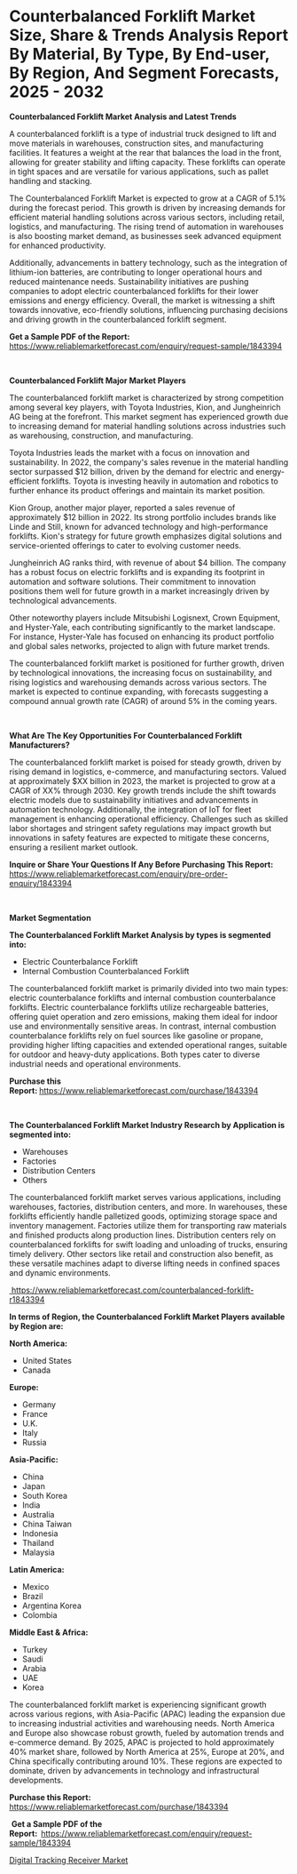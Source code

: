 <p><h1>Counterbalanced Forklift Market Size, Share & Trends Analysis Report By Material, By Type, By End-user, By Region, And Segment Forecasts, 2025 - 2032</h1></p><p><strong>Counterbalanced Forklift Market Analysis and Latest Trends</strong></p>
<p><p>A counterbalanced forklift is a type of industrial truck designed to lift and move materials in warehouses, construction sites, and manufacturing facilities. It features a weight at the rear that balances the load in the front, allowing for greater stability and lifting capacity. These forklifts can operate in tight spaces and are versatile for various applications, such as pallet handling and stacking.</p><p>The Counterbalanced Forklift Market is expected to grow at a CAGR of 5.1% during the forecast period. This growth is driven by increasing demands for efficient material handling solutions across various sectors, including retail, logistics, and manufacturing. The rising trend of automation in warehouses is also boosting market demand, as businesses seek advanced equipment for enhanced productivity. </p><p>Additionally, advancements in battery technology, such as the integration of lithium-ion batteries, are contributing to longer operational hours and reduced maintenance needs. Sustainability initiatives are pushing companies to adopt electric counterbalanced forklifts for their lower emissions and energy efficiency. Overall, the market is witnessing a shift towards innovative, eco-friendly solutions, influencing purchasing decisions and driving growth in the counterbalanced forklift segment.</p></p>
<p><strong>Get a Sample PDF of the Report:&nbsp;</strong> <a href="https://www.reliablemarketforecast.com/enquiry/request-sample/1843394?utm_campaign=2218&utm_medium=2&utm_source=Github&utm_content=ia&utm_term=22022025&utm_id=counterbalanced-forklift">https://www.reliablemarketforecast.com/enquiry/request-sample/1843394</a></p>
<p>&nbsp;</p>
<p><strong>Counterbalanced Forklift Major Market Players</strong></p>
<p><p>The counterbalanced forklift market is characterized by strong competition among several key players, with Toyota Industries, Kion, and Jungheinrich AG being at the forefront. This market segment has experienced growth due to increasing demand for material handling solutions across industries such as warehousing, construction, and manufacturing.</p><p>Toyota Industries leads the market with a focus on innovation and sustainability. In 2022, the company's sales revenue in the material handling sector surpassed $12 billion, driven by the demand for electric and energy-efficient forklifts. Toyota is investing heavily in automation and robotics to further enhance its product offerings and maintain its market position.</p><p>Kion Group, another major player, reported a sales revenue of approximately $12 billion in 2022. Its strong portfolio includes brands like Linde and Still, known for advanced technology and high-performance forklifts. Kion's strategy for future growth emphasizes digital solutions and service-oriented offerings to cater to evolving customer needs.</p><p>Jungheinrich AG ranks third, with revenue of about $4 billion. The company has a robust focus on electric forklifts and is expanding its footprint in automation and software solutions. Their commitment to innovation positions them well for future growth in a market increasingly driven by technological advancements.</p><p>Other noteworthy players include Mitsubishi Logisnext, Crown Equipment, and Hyster-Yale, each contributing significantly to the market landscape. For instance, Hyster-Yale has focused on enhancing its product portfolio and global sales networks, projected to align with future market trends.</p><p>The counterbalanced forklift market is positioned for further growth, driven by technological innovations, the increasing focus on sustainability, and rising logistics and warehousing demands across various sectors. The market is expected to continue expanding, with forecasts suggesting a compound annual growth rate (CAGR) of around 5% in the coming years.</p></p>
<p>&nbsp;</p>
<p><strong>What Are The Key Opportunities For Counterbalanced Forklift Manufacturers?</strong></p>
<p><p>The counterbalanced forklift market is poised for steady growth, driven by rising demand in logistics, e-commerce, and manufacturing sectors. Valued at approximately $XX billion in 2023, the market is projected to grow at a CAGR of XX% through 2030. Key growth trends include the shift towards electric models due to sustainability initiatives and advancements in automation technology. Additionally, the integration of IoT for fleet management is enhancing operational efficiency. Challenges such as skilled labor shortages and stringent safety regulations may impact growth but innovations in safety features are expected to mitigate these concerns, ensuring a resilient market outlook.</p></p>
<p><strong>Inquire or Share Your Questions If Any Before Purchasing This Report:</strong> <a href="https://www.reliablemarketforecast.com/enquiry/pre-order-enquiry/1843394?utm_campaign=2218&utm_medium=2&utm_source=Github&utm_content=ia&utm_term=22022025&utm_id=counterbalanced-forklift">https://www.reliablemarketforecast.com/enquiry/pre-order-enquiry/1843394</a></p>
<p>&nbsp;</p>
<p><strong>Market Segmentation</strong></p>
<p><strong>The Counterbalanced Forklift Market Analysis by types is segmented into:</strong></p>
<p><ul><li>Electric Counterbalance Forklift</li><li>Internal Combustion Counterbalanced Forklift</li></ul></p>
<p><p>The counterbalanced forklift market is primarily divided into two main types: electric counterbalance forklifts and internal combustion counterbalance forklifts. Electric counterbalance forklifts utilize rechargeable batteries, offering quiet operation and zero emissions, making them ideal for indoor use and environmentally sensitive areas. In contrast, internal combustion counterbalance forklifts rely on fuel sources like gasoline or propane, providing higher lifting capacities and extended operational ranges, suitable for outdoor and heavy-duty applications. Both types cater to diverse industrial needs and operational environments.</p></p>
<p><strong>Purchase this Report:&nbsp;</strong><a href="https://www.reliablemarketforecast.com/purchase/1843394?utm_campaign=2218&utm_medium=2&utm_source=Github&utm_content=ia&utm_term=22022025&utm_id=counterbalanced-forklift">https://www.reliablemarketforecast.com/purchase/1843394</a></p>
<p>&nbsp;</p>
<p><strong>The Counterbalanced Forklift Market Industry Research by Application is segmented into:</strong></p>
<p><ul><li>Warehouses</li><li>Factories</li><li>Distribution Centers</li><li>Others</li></ul></p>
<p><p>The counterbalanced forklift market serves various applications, including warehouses, factories, distribution centers, and more. In warehouses, these forklifts efficiently handle palletized goods, optimizing storage space and inventory management. Factories utilize them for transporting raw materials and finished products along production lines. Distribution centers rely on counterbalanced forklifts for swift loading and unloading of trucks, ensuring timely delivery. Other sectors like retail and construction also benefit, as these versatile machines adapt to diverse lifting needs in confined spaces and dynamic environments.</p></p>
<p><a href="https://www.reliablemarketforecast.com/counterbalanced-forklift-r1843394?utm_campaign=2218&utm_medium=2&utm_source=Github&utm_content=ia&utm_term=22022025&utm_id=counterbalanced-forklift">&nbsp;https://www.reliablemarketforecast.com/counterbalanced-forklift-r1843394</a></p>
<p><strong>In terms of Region, the Counterbalanced Forklift Market Players available by Region are:</strong></p>
<p>
    <p> <strong> North America: </strong>
        <ul>
            <li>United States</li>
            <li>Canada</li>
        </ul>
        </p> 
    <p> <strong> Europe: </strong>
        <ul>
            <li>Germany</li>
            <li>France</li>
            <li>U.K.</li>
            <li>Italy</li>
            <li>Russia</li>
        </ul>
        </p> 
    <p> <strong> Asia-Pacific: </strong>
        <ul>
            <li>China</li>
            <li>Japan</li>
            <li>South Korea</li>
            <li>India</li>
            <li>Australia</li>
            <li>China Taiwan</li>
            <li>Indonesia</li>
            <li>Thailand</li>
            <li>Malaysia</li>
        </ul>
        </p> 
    <p> <strong> Latin America: </strong>
        <ul>
            <li>Mexico</li>
            <li>Brazil</li>
            <li>Argentina Korea</li>
            <li>Colombia</li>
        </ul>
        </p> 
    <p> <strong> Middle East & Africa: </strong>
        <ul>
            <li>Turkey</li>
            <li>Saudi</li>
            <li>Arabia</li>
            <li>UAE</li>
            <li>Korea</li>
        </ul>
    </p>
    </p>
<p><p>The counterbalanced forklift market is experiencing significant growth across various regions, with Asia-Pacific (APAC) leading the expansion due to increasing industrial activities and warehousing needs. North America and Europe also showcase robust growth, fueled by automation trends and e-commerce demand. By 2025, APAC is projected to hold approximately 40% market share, followed by North America at 25%, Europe at 20%, and China specifically contributing around 10%. These regions are expected to dominate, driven by advancements in technology and infrastructural developments.</p></p>
<p><strong>Purchase this Report: </strong><a href="https://www.reliablemarketforecast.com/purchase/1843394?utm_campaign=2218&utm_medium=2&utm_source=Github&utm_content=ia&utm_term=22022025&utm_id=counterbalanced-forklift">https://www.reliablemarketforecast.com/purchase/1843394</a></p>
<p>&nbsp;<strong>Get a Sample PDF of the Report:&nbsp;&nbsp;</strong><a href="https://www.reliablemarketforecast.com/enquiry/request-sample/1843394?utm_campaign=2218&utm_medium=2&utm_source=Github&utm_content=ia&utm_term=22022025&utm_id=counterbalanced-forklift">https://www.reliablemarketforecast.com/enquiry/request-sample/1843394</a></p>
<p><strong></strong></p>
<p><p><a href="https://github.com/princessbartram3/Market-Research-Report-List-1/blob/main/digital-tracking-receiver-market.md?utm_campaign=2218&utm_medium=2&utm_source=Github&utm_content=ia&utm_term=22022025&utm_id=counterbalanced-forklift">Digital Tracking Receiver Market</a></p></p>